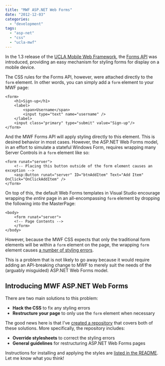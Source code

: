 ```yaml
---
title: "MWF ASP.NET Web Forms"
date: "2012-12-03"
categories: 
  - "development"
tags: 
  - "asp-net"
  - "css"
  - "ucla-mwf"
---
```


In the 1.3 release of the [UCLA Mobile Web Framework](http://mwf.ucla.edu/), the [Forms API](http://mwf.ucla.edu/framework13/doc/index.php?p=entity/form) was introduced, providing an easy mechanism for styling forms for display on a mobile device.

The CSS rules for the Forms API, however, were attached directly to the `form` element. In other words, you can simply add a `form` element to your MWF page:

```markup
<form>
	<h1>Sign-up</h1>
	<label>
		<span>Username</span>
		<input type="text" name="username" />
	</label>
	<input class="primary" type="submit" value="Sign-up"/>
</form>
```

And the MWF Forms API will apply styling directly to this element. This is desired behavior in most cases. However, the ASP.NET Web Forms model, in an effort to simulate a stateful Windows Form, requires wrapping many Server Controls in a `form` element like so:

```markup
<form runat="server">
	<!-- Placing this button outside of the form element causes an exception -->
	<asp:Button runat="server" ID="btnAddItem" Text="Add Item" OnClick="OnClickAddItem" />
</form>
```

On top of this, the default Web Forms templates in Visual Studio encourage wrapping the _entire_ page in an all-encompassing `form` element by dropping the following into the MasterPage:

```markup
<body>
	<form runat="server">
	<!-- Page Contents -->
	</form>
</body>
```

However, because the MWF CSS expects that only the traditional form elements will be within a `form` element on the page, the wrapping `form` element causes [a number of styling errors](https://github.com/ucla/mwf/issues/158).

This is a problem that is not likely to go away because it would require adding an API-breaking change to MWF to merely suit the needs of the (arguably misguided) ASP.NET Web Forms model.

## Introducing MWF ASP.NET Web Forms

There are two main solutions to this problem:

- **Hack the CSS** to fix any styling errors
- **Restructure your page** to only use the `form` element when necessary

The good news here is that I've [created a repository](https://github.com/loganfranken/MWF-ASP.NET-Web-Forms) that covers both of these solutions. More specifically, the repository includes:

- **Override stylesheets** to correct the styling errors
- **General guidelines** for restructuring ASP.NET Web Forms pages

Instructions for installing and applying the styles are [listed in the README](https://github.com/loganfranken/MWF-ASP.NET-Web-Forms). Let me know what you think!
